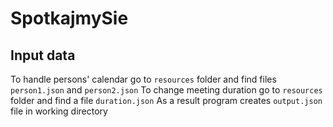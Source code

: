# SpotkajmySie

## Input data
To handle persons' calendar go to `resources` folder and find files `person1.json` and `person2.json`
To change meeting duration go to `resources` folder and find a file `duration.json`
As a result program creates `output.json` file in working directory
